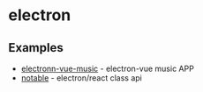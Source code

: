 # electron

## Examples
- [electronn-vue-music](https://github.com/SmallRuralDog/electron-vue-music) - electron-vue music APP
- [notable](https://github.com/notable/notable) - electron/react class api

